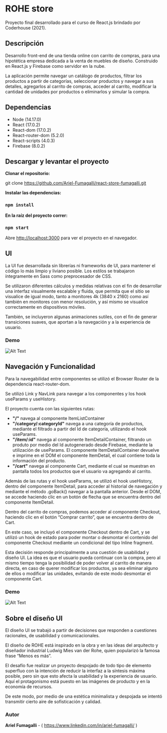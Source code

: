 
# ROHE store

Proyecto final desarrollado para el curso de React.js brindado por Coderhouse (2021).


## Descripción

Desarrollo front-end de una tienda online con carrito de compras, para una hipotética empresa dedicada a la venta de muebles de diseño. Construido en React.js y Firebase como servidor en la nube.

La aplicación permite navegar un catálogo de productos, filtrar los productos a partir de categorías, seleccionar productos y navegar a sus detalles, agregarlos al carrito de compras, acceder al carrito, modificar la cantidad de unidades por productos o eliminarlos y simular la compra. 


## Dependencias

- Node (14.17.0)
- React (17.0.2)
- React-dom (17.0.2)
- React-router-dom (5.2.0)
- React-scripts (4.0.3)
- Firebase (8.0.2)


## Descargar y levantar el proyecto

**Clonar el repositorio:**

git clone https://github.com/Ariel-Fumagalli/react-store-fumagalli.git

**Instalar las dependencias:**

### `npm install`

**En la raíz del proyecto correr:**

### `npm start`

Abre [http://localhost:3000](http://localhost:3000) para ver el proyecto en el navegador.


## UI

La UI fue desarrollada sin librerías ni frameworks de UI, para mantener el código lo más limpio y liviano posible. Los estilos se trabajaron íntegramente en Sass como preprocesador de CSS.

Se utilizaron diferentes cálculos y medidas relativas con el fin de desarrollar una interfaz visualmente escalable y fluida, que permita que el sitio se visualice de igual modo, tanto a monitores 4k (3840 x 2160) como así también en monitores con menor resolución, y así mismo se visualice correctamente en dispositivos móviles.

También, se incluyeron algunas animaciones sutiles, con el fin de generar transiciones suaves, que aportan a la navegación y a la experiencia de usuario. 

### Demo

![Alt Text](https://media.giphy.com/media/3Mx3NlcmPxUCfWhz8V/giphy.gif)


## Navegación y Funcionalidad

Para la navegabilidad entre componentes se utilizó el Browser Router de la dependencia react-router-dom.

Se utilizó Link y NavLink para navegar a los componentes y los hook useParams y useHistory.

El proyecto cuenta con las siguientes rutas:

-	**"/"** navega al componente ItemListContainer
-	**"/category/:categoryId"** navega a una categoría de productos, mediante el filtrado a partir del Id de categoría, utilizando el hook useParams.
-	**"/item/:id"** navega al componente ItemDetailContainer, filtrando un produto por medio del Id autogenerado desde Firebase, mediante la utilización de useParams. El componente ItemDetailContainer devuelve e imprime en el DOM el componente ItemDetail, el cual contiene toda la información del producto. 
-	**"/cart"** navega al componente Cart, mediante el cual se muestran en pantalla todos los productos que el usuario va agregando al carrito.

Además de las rutas y el hook useParams, se utilizó el hook useHistory, dentro del componente ItemDetail, para acceder al historial de navegación y mediante el método .goBack() navegar a la pantalla anterior. Desde el DOM, se accede haciendo clic en un botón de flecha que se encuentra dentro del componente ItemDetail.

Dentro del carrito de compras, podemos acceder al componente Checkout, haciendo clic en el botón “Comprar carrito”, que se encuentra dentro de Cart. 

En este caso, se incluyó el componente Checkout dentro de Cart, y se utilizó un hook de estado para poder montar o desmontar el contenido del componente Checkout mediante un condicional del tipo Inline fragment.

Esta decisión responde principalmente a una cuestión de usabilidad y diseño UI. La idea es que el usuario pueda continuar con la compra, pero al mismo tiempo tenga la posibilidad de poder volver al carrito de manera directa, en caso de querer modificar los productos, ya sea eliminar alguno de ellos o modificar las unidades, evitando de este modo desmontar el componente Cart.


### Demo

![Alt Text](https://media.giphy.com/media/r2jqOKpxRxPwKVOwOl/giphy.gif)


## Sobre el diseño UI

El diseño UI se trabajó a partir de decisiones que responden a cuestiones racionales, de usabilidad y comunicacionales.

El diseño de ROHE está inspirado en la obra y en las ideas del arquitecto y diseñador industrial Ludwig Mies van der Rohe, quien popularizó la famosa frase “Menos es más”. 

El desafío fue realizar un proyecto despojado de todo tipo de elemento superfluo con la intención de reducir la interfaz a la síntesis máxima posible, pero sin que esto afecta la usabilidad y la experiencia de usuario. Aquí el protagonismo está puesto en las imágenes de producto y en la economía de recursos.

De este modo, por medio de una estética minimalista y despojada se intentó transmitir cierto aire de sofisticación y calidad.


### Autor

**Ariel Fumagalli** - ( https://www.linkedin.com/in/ariel-fumagalli/ )